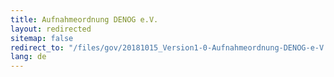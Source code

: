 ```yaml
---
title: Aufnahmeordnung DENOG e.V.
layout: redirected
sitemap: false
redirect_to: "/files/gov/20181015_Version1-0-Aufnahmeordnung-DENOG-e-V.pdf"
lang: de
---
```


